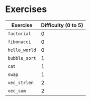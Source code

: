 # Exercises

|Exercise|Difficulty (0 to 5)|
|---|---|
|`factorial`|0|
|`fibonacci`|0|
|`hello_world`|0|
|`bubble_sort`|1|
|`cat`|1|
|`swap`|1|
|`vec_strlen`|2|
|`vec_sum`|2|
